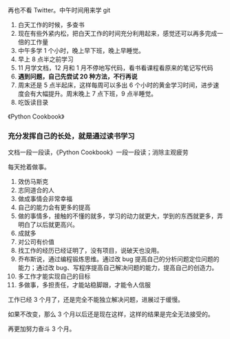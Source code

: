 
再也不看 Twitter。中午时间用来学 git  

1. 白天工作的时候，多查书  
2. 现在有些外紧内松，把白天工作的时间充分利用起来，感觉还可以再多完成一倍的工作量
3. 中午多学 1 个小时，晚上早下班，晚上早睡觉。
4. 早上 8 点半之前学习  
5. 11 月学文档，12 月和 1 月不停地写代码，看书看课程看原来的笔记写代码    
6. **遇到问题，自己先尝试 20 种方法，不行再说**  
7. 周末还是 5 点半起床，这样每周可以多出 6 个小时的黄金学习时间，进步速度会有大幅提升。周末晚上 7 点下班，9 点半睡觉。  
8. 吃饭读目录  


《Python Cookbook》

### 充分发挥自己的长处，就是通过读书学习  

文档一段一段读，《Python Cookbook》一段一段读；消除主观疲劳  

每天抢着做事。  
1. 效仿马斯克
2. 志同道合的人
3. 做成事情会非常幸福
4. 自己的能力会有更多的提高 
5. 做的事情多，接触的不懂的就多，学习的动力就更大，学到的东西就更多，弄明白了以后就更高兴。
6. 成就多
7. 对公司有价值  
8. 找工作的经历已经证明了，没有项目，说破天也没用。  
9. 乔布斯说，通过编程锻炼思维。通过改 bug 提高自己的分析问题定位问题的能力；通过改 bug、写程序提高自己解决问题的能力，提高自己的创造力。  
10. 多工作才能实现自己的目标
11. 多做事，多担责任，才能站稳脚跟，才能令人信服  


工作已经 3 个月了，还是完全不能独立解决问题，进展过于缓慢。  

如果不改变，那么 3 个月以后还是现在这样，这样的结果是完全无法接受的。  

再更加努力奋斗 3 个月。  


